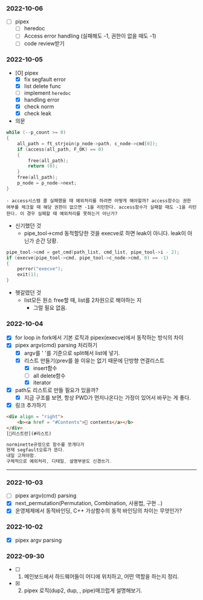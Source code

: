 ### 2022-10-06
- [ ] pipex
	- [ ] heredoc
	- [ ] Access error handling (실패해도 -1, 권한이 없을 때도 -1)
	- [ ] code review받기

### 2022-10-05
- [O] pipex
	- [X] fix segfault error
	- [X] list delete func
	- [ ] implement `heredoc`
	- [X] handling error
	- [X] check norm
	- [X] check leak
- 의문
```c
while (--p_count >= 0)
{
	all_path = ft_strjoin(p_node->path, c_node->cmd[0]);
	if (access(all_path, F_OK) == 0)
	{
		free(all_path);
		return (0);
	}
	free(all_path);
	p_node = p_node->next;
}
```
	- access시스템 콜 실패했을 때 예외처리를 하려면 어떻게 해야할까? access함수는 권한 여부를 체크할 때 해당 권한이 없으면 -1을 리턴한다. access함수가 실패할 때도 -1을 리턴한다. 이 경우 실패할 때 예외처리를 못하는거 아닌가?
	 
- 신기했던 것
	- pipe_tool->cmd 동적할당한 것을 execve로 하면 leak이 아니다. leak이 아닌가 순간 당황.
```c
pipe_tool->cmd = get_cmd(path_list, cmd_list, pipe_tool->i - 2);
if (execve(pipe_tool->cmd, pipe_tool->c_node->cmd, 0) == -1)
{
	perror("execve");
	exit(1);
}
```
- 헷갈렸던 것
	- list모든 원소 free할 때, list를 2차원으로 해야하는 지
		 - 그럴 필요 없음.

### 2022-10-04
- [X] for loop in fork에서 기본 로직과 pipex(execve)에서 동작하는 방식의 차이
- [X] pipex argv(cmd) parsing 처리하기
	- [X] argv를 ' '를 기준으로 split해서 list에 넣기.
	- [X] 리스트 만들기(prev를 쓸 이유는 없기 때문에 단방향 연결리스트
		- [X] insert함수
		- [ ] all delete함수
		- [X] iterator
- [X] path도 리스트로 만들 필요가 있을까?
	- [X] 지금 구조를 보면, 항상 PWD가 먼저나온다는 가정이 있어서 바꾸는 게 좋다.
- [X] 링크 추가하기
```html
<div align = "right">
	<b><a href = "#Contents">🎈 contents</a></b>
</div>
[🎈리스트란](#리스트)
```
```c
norminette규정으로 함수를 쪼개다가
현재 segfault오류가 뜬다. 
내일 고쳐야함.
구체적으로 예외처리, 디테일, 설명부분도 신경쓰기.
```
 
------
### 2022-10-03
- [ ] pipex argv(cmd) parsing
- [X] next_permutation(Permutation, Combination, 사용법, 구현 ..)
- [X] 운영체제에서 동적바인딩, C++ 가상함수의 동적 바인딩의 차이는 무엇인가?

### 2022-10-02
- [X] pipex argv parsing

### 2022-09-30
- [ ] 1. 메인보드에서 하드웨어들이 어디에 위치하고, 어떤 역할을 하는지 정리.
- [X] 2. pipex 로직(dup2, dup, , pipe)매끄럽게 설명해보기.
